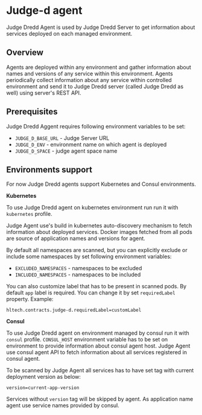 # Judge-d agent

Judge Dredd Agent is used by Judge Dredd Server to get information about services deployed on each managed environment.

## Overview

Agents are deployed within any environment and gather information about names and versions of any service within this environment.
Agents periodically collect information about any service within controlled environment and send it to Judge Dredd server
(called Judge Dredd as well) using server's REST API.

## Prerequisites

Judge Dredd Aggent requires following environment variables to be set:
- `JUDGE_D_BASE_URL` - Judge Server URL
- `JUDGE_D_ENV` - environment name on which agent is deployed
- `JUDGE_D_SPACE` - judge agent space name

## Environments support

For now Judge Dredd agents support Kubernetes and Consul environments.

**Kubernetes**

To use Judge Dredd agent on kubernetes environment run run it with `kubernetes` profile.

Judge Agent use's build in kubernetes auto-discovery mechanism to fetch information about deployed services.
Docker images fetched from all pods are source of application names and versions for agent.

By default all namespaces are scanned, but you can explicitly exclude or include some namespaces by set following environment variables:
- `EXCLUDED_NAMESPACES` - namespaces to be excluded
- `INCLUDED_NAMESPACES` - namespaces to be included

You can also customize label that has to be present in scanned pods.
By default `app` label is required. You can change it by set `requiredLabel` property. Example:

`hltech.contracts.judge-d.requiredLabel=customLabel`

**Consul**

To use Judge Dredd agent on environment managed by consul run it with `consul` profile.
`CONSUL_HOST` environment variable has to be set on environment to provide information about consul agent host.
Judge Agent use consul agent API to fetch information about all services registered in consul agent.

To be scanned by Judge Agent all services has to have set tag with current deployment version as below:

`version=current-app-version`

Services without `version` tag will be skipped by agent.
As application name agent use service names provided by consul.

